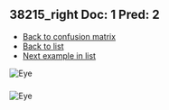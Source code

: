 ## 38215_right Doc: 1 Pred: 2
- [Back to confusion matrix](https://github.com/juliandewit/kaggle_retinopathy/blob/master/matrix.md)
- [Back to list](https://github.com/juliandewit/kaggle_retinopathy/blob/master/lists/12/list.md)
- [Next example in list](https://github.com/juliandewit/kaggle_retinopathy/blob/master/lists/12/38/38375_right.md)

![Eye](https://retinopaty.blob.core.windows.net/size1024/38215_right_1.jpeg)

### 

![Eye]()
